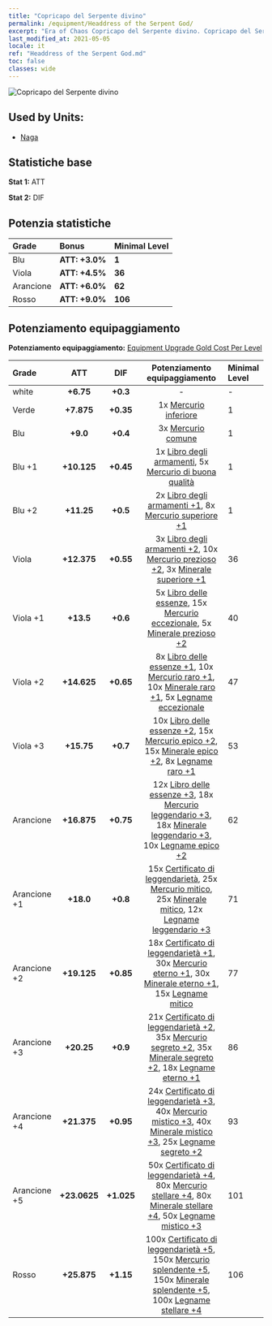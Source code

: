 ```yaml
---
title: "Copricapo del Serpente divino"
permalink: /equipment/Headdress of the Serpent God/
excerpt: "Era of Chaos Copricapo del Serpente divino. Copricapo del Serpente divino"
last_modified_at: 2021-05-05
locale: it
ref: "Headdress of the Serpent God.md"
toc: false
classes: wide
---
```


  ![Copricapo del Serpente divino](/images/e/e_6063.png)

## Used by Units:

* [Naga](/it/units/Naga/) 


## Statistiche base
 **Stat 1:** ATT

 **Stat 2:** DIF

## Potenzia statistiche

  |     Grade    |   Bonus | Minimal Level | 
  |:-------------|:--------|:--------------| 
  | Blu | **ATT: +3.0%** | **1** | 
  | Viola | **ATT: +4.5%** | **36** | 
  | Arancione | **ATT: +6.0%** | **62** | 
  | Rosso | **ATT: +9.0%** | **106** | 


## Potenziamento equipaggiamento
 **Potenziamento equipaggiamento:** [Equipment Upgrade Gold Cost Per Level](/equipment/EquipmentUpgradeCostPerLevel/) 

  |          Grade      | ATT | DIF | Potenziamento equipaggiamento | Minimal Level |
  |:--------------------|:---------:|:---------:|:----------------:|:--------------|
  | white | **+6.75** | **+0.3** | - | - |
  | Verde | **+7.875** | **+0.35** | 1x [Mercurio inferiore](/ItemsIT/mat_2/) | 1 |
  | Blu | **+9.0** | **+0.4** | 3x [Mercurio comune](/ItemsIT/mat_8/) | 1 |
  | Blu +1 | **+10.125** | **+0.45** | 1x [Libro degli armamenti](/ItemsIT/mat_18/), 5x [Mercurio di buona qualità](/ItemsIT/mat_14/) | 1 |
  | Blu +2 | **+11.25** | **+0.5** | 2x [Libro degli armamenti +1](/ItemsIT/mat_25/), 8x [Mercurio superiore +1](/ItemsIT/mat_21/) | 1 |
  | Viola | **+12.375** | **+0.55** | 3x [Libro degli armamenti +2](/ItemsIT/mat_32/), 10x [Mercurio prezioso +2](/ItemsIT/mat_28/), 3x [Minerale superiore +1](/ItemsIT/mat_19/) | 36 |
  | Viola +1 | **+13.5** | **+0.6** | 5x [Libro delle essenze](/ItemsIT/mat_39/), 15x [Mercurio eccezionale](/ItemsIT/mat_35/), 5x [Minerale prezioso +2](/ItemsIT/mat_26/) | 40 |
  | Viola +2 | **+14.625** | **+0.65** | 8x [Libro delle essenze +1](/ItemsIT/mat_46/), 10x [Mercurio raro +1](/ItemsIT/mat_42/), 10x [Minerale raro +1](/ItemsIT/mat_40/), 5x [Legname eccezionale](/ItemsIT/mat_34/) | 47 |
  | Viola +3 | **+15.75** | **+0.7** | 10x [Libro delle essenze +2](/ItemsIT/mat_53/), 15x [Mercurio epico +2](/ItemsIT/mat_49/), 15x [Minerale epico +2](/ItemsIT/mat_47/), 8x [Legname raro +1](/ItemsIT/mat_41/) | 53 |
  | Arancione | **+16.875** | **+0.75** | 12x [Libro delle essenze +3](/ItemsIT/mat_60/), 18x [Mercurio leggendario +3](/ItemsIT/mat_56/), 18x [Minerale leggendario +3](/ItemsIT/mat_54/), 10x [Legname epico +2](/ItemsIT/mat_48/) | 62 |
  | Arancione +1 | **+18.0** | **+0.8** | 15x [Certificato di leggendarietà](/ItemsIT/mat_67/), 25x [Mercurio mitico](/ItemsIT/mat_63/), 25x [Minerale mitico](/ItemsIT/mat_61/), 12x [Legname leggendario +3](/ItemsIT/mat_55/) | 71 |
  | Arancione +2 | **+19.125** | **+0.85** | 18x [Certificato di leggendarietà +1](/ItemsIT/mat_74/), 30x [Mercurio eterno +1](/ItemsIT/mat_70/), 30x [Minerale eterno +1](/ItemsIT/mat_68/), 15x [Legname mitico](/ItemsIT/mat_62/) | 77 |
  | Arancione +3 | **+20.25** | **+0.9** | 21x [Certificato di leggendarietà +2](/ItemsIT/mat_81/), 35x [Mercurio segreto +2](/ItemsIT/mat_77/), 35x [Minerale segreto +2](/ItemsIT/mat_75/), 18x [Legname eterno +1](/ItemsIT/mat_69/) | 86 |
  | Arancione +4 | **+21.375** | **+0.95** | 24x [Certificato di leggendarietà +3](/ItemsIT/mat_88/), 40x [Mercurio mistico +3](/ItemsIT/mat_84/), 40x [Minerale mistico +3](/ItemsIT/mat_82/), 25x [Legname segreto +2](/ItemsIT/mat_76/) | 93 |
  | Arancione +5 | **+23.0625** | **+1.025** | 50x [Certificato di leggendarietà +4](/ItemsIT/mat_95/), 80x [Mercurio stellare +4](/ItemsIT/mat_91/), 80x [Minerale stellare +4](/ItemsIT/mat_89/), 50x [Legname mistico +3](/ItemsIT/mat_83/) | 101 |
  | Rosso | **+25.875** | **+1.15** | 100x [Certificato di leggendarietà +5](/ItemsIT/mat_102/), 150x [Mercurio splendente +5](/ItemsIT/mat_98/), 150x [Minerale splendente +5](/ItemsIT/mat_96/), 100x [Legname stellare +4](/ItemsIT/mat_90/) | 106 |

